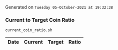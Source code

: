 Generated on `Tuesday 05-October-2021 at 19:32:38`

### Current to Target Coin Ratio
`current_coin_ratio.sh`

Date|Current|Target|Ratio
---|---|---|---
